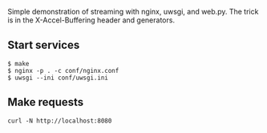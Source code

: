 Simple demonstration of streaming with nginx, uwsgi, and web.py.  The trick is 
in the X-Accel-Buffering header and generators.

## Start services
    
    $ make
    $ nginx -p . -c conf/nginx.conf
    $ uwsgi --ini conf/uwsgi.ini

## Make requests

    curl -N http://localhost:8080
